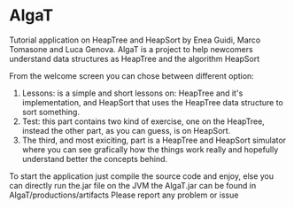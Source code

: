 # AlgaT
Tutorial application on HeapTree and HeapSort by Enea Guidi, Marco Tomasone and Luca Genova.
AlgaT is a project to help newcomers understand data structures as HeapTree and the algorithm HeapSort

From the welcome screen you can chose between different option:
  1) Lessons: is a simple and short lessons on: HeapTree and it's implementation, and HeapSort that uses the HeapTree data structure to 
  sort something.
  2) Test: this part contains two kind of exercise, one on the HeapTree, instead the other part, as you can guess, is on HeapSort.
  3) The third, and most exiciting, part is a HeapTree and HeapSort simulator where you can see grafically how the things work really
  and hopefully understand better the concepts behind.

To start the application just compile the source code and enjoy, else you can directly run the.jar file on the JVM the AlgaT.jar can be found in AlgaT/productions/artifacts
Please report any problem or issue
